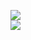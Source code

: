 [![](https://img.shields.io/badge/Made%20With-Github%20Spray-lightgrey.svg?style=for-the-badge&logo=github)](https://github.com/Annihil/github-spray#6883)  
[![](https://i.imgur.com/2DrTn0Z.gif)](https://github.com/Annihil/github-spray)